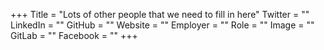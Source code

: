 +++
Title = "Lots of other people that we need to fill in here"
Twitter = ""
LinkedIn = ""
GitHub = ""
Website = ""
Employer = ""
Role = ""
Image = ""
GitLab = ""
Facebook = ""
+++
